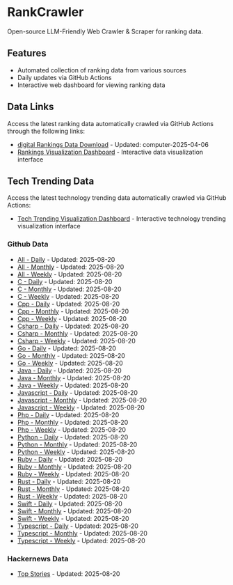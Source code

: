 # RankCrawler

Open-source LLM-Friendly Web Crawler & Scraper for ranking data.

## Features

* Automated collection of ranking data from various sources
* Daily updates via GitHub Actions
* Interactive web dashboard for viewing ranking data


## Data Links

Access the latest ranking data automatically crawled via GitHub Actions through the following links:

* [digital Rankings Data Download](https://github.com/chenjy16/RankCrawler/blob/main/data/1688/digital_computer_2025-04-06.json) - Updated: computer-2025-04-06
* [Rankings Visualization Dashboard](https://chenjy16.github.io/RankCrawler/1688_rankings.html) - Interactive data visualization interface




## Tech Trending Data

Access the latest technology trending data automatically crawled via GitHub Actions:

* [Tech Trending Visualization Dashboard](https://chenjy16.github.io/RankCrawler/tech_trending.html) - Interactive technology trending visualization interface

### Github Data

* [All - Daily](https://github.com/chenjy16/RankCrawler/blob/main/data/github/github_all_daily_2025-08-20.json) - Updated: 2025-08-20
* [All - Monthly](https://github.com/chenjy16/RankCrawler/blob/main/data/github/github_all_monthly_2025-08-20.json) - Updated: 2025-08-20
* [All - Weekly](https://github.com/chenjy16/RankCrawler/blob/main/data/github/github_all_weekly_2025-08-20.json) - Updated: 2025-08-20
* [C - Daily](https://github.com/chenjy16/RankCrawler/blob/main/data/github/github_c_daily_2025-08-20.json) - Updated: 2025-08-20
* [C - Monthly](https://github.com/chenjy16/RankCrawler/blob/main/data/github/github_c_monthly_2025-08-20.json) - Updated: 2025-08-20
* [C - Weekly](https://github.com/chenjy16/RankCrawler/blob/main/data/github/github_c_weekly_2025-08-20.json) - Updated: 2025-08-20
* [Cpp - Daily](https://github.com/chenjy16/RankCrawler/blob/main/data/github/github_cpp_daily_2025-08-20.json) - Updated: 2025-08-20
* [Cpp - Monthly](https://github.com/chenjy16/RankCrawler/blob/main/data/github/github_cpp_monthly_2025-08-20.json) - Updated: 2025-08-20
* [Cpp - Weekly](https://github.com/chenjy16/RankCrawler/blob/main/data/github/github_cpp_weekly_2025-08-20.json) - Updated: 2025-08-20
* [Csharp - Daily](https://github.com/chenjy16/RankCrawler/blob/main/data/github/github_csharp_daily_2025-08-20.json) - Updated: 2025-08-20
* [Csharp - Monthly](https://github.com/chenjy16/RankCrawler/blob/main/data/github/github_csharp_monthly_2025-08-20.json) - Updated: 2025-08-20
* [Csharp - Weekly](https://github.com/chenjy16/RankCrawler/blob/main/data/github/github_csharp_weekly_2025-08-20.json) - Updated: 2025-08-20
* [Go - Daily](https://github.com/chenjy16/RankCrawler/blob/main/data/github/github_go_daily_2025-08-20.json) - Updated: 2025-08-20
* [Go - Monthly](https://github.com/chenjy16/RankCrawler/blob/main/data/github/github_go_monthly_2025-08-20.json) - Updated: 2025-08-20
* [Go - Weekly](https://github.com/chenjy16/RankCrawler/blob/main/data/github/github_go_weekly_2025-08-20.json) - Updated: 2025-08-20
* [Java - Daily](https://github.com/chenjy16/RankCrawler/blob/main/data/github/github_java_daily_2025-08-20.json) - Updated: 2025-08-20
* [Java - Monthly](https://github.com/chenjy16/RankCrawler/blob/main/data/github/github_java_monthly_2025-08-20.json) - Updated: 2025-08-20
* [Java - Weekly](https://github.com/chenjy16/RankCrawler/blob/main/data/github/github_java_weekly_2025-08-20.json) - Updated: 2025-08-20
* [Javascript - Daily](https://github.com/chenjy16/RankCrawler/blob/main/data/github/github_javascript_daily_2025-08-20.json) - Updated: 2025-08-20
* [Javascript - Monthly](https://github.com/chenjy16/RankCrawler/blob/main/data/github/github_javascript_monthly_2025-08-20.json) - Updated: 2025-08-20
* [Javascript - Weekly](https://github.com/chenjy16/RankCrawler/blob/main/data/github/github_javascript_weekly_2025-08-20.json) - Updated: 2025-08-20
* [Php - Daily](https://github.com/chenjy16/RankCrawler/blob/main/data/github/github_php_daily_2025-08-20.json) - Updated: 2025-08-20
* [Php - Monthly](https://github.com/chenjy16/RankCrawler/blob/main/data/github/github_php_monthly_2025-08-20.json) - Updated: 2025-08-20
* [Php - Weekly](https://github.com/chenjy16/RankCrawler/blob/main/data/github/github_php_weekly_2025-08-20.json) - Updated: 2025-08-20
* [Python - Daily](https://github.com/chenjy16/RankCrawler/blob/main/data/github/github_python_daily_2025-08-20.json) - Updated: 2025-08-20
* [Python - Monthly](https://github.com/chenjy16/RankCrawler/blob/main/data/github/github_python_monthly_2025-08-20.json) - Updated: 2025-08-20
* [Python - Weekly](https://github.com/chenjy16/RankCrawler/blob/main/data/github/github_python_weekly_2025-08-20.json) - Updated: 2025-08-20
* [Ruby - Daily](https://github.com/chenjy16/RankCrawler/blob/main/data/github/github_ruby_daily_2025-08-20.json) - Updated: 2025-08-20
* [Ruby - Monthly](https://github.com/chenjy16/RankCrawler/blob/main/data/github/github_ruby_monthly_2025-08-20.json) - Updated: 2025-08-20
* [Ruby - Weekly](https://github.com/chenjy16/RankCrawler/blob/main/data/github/github_ruby_weekly_2025-08-20.json) - Updated: 2025-08-20
* [Rust - Daily](https://github.com/chenjy16/RankCrawler/blob/main/data/github/github_rust_daily_2025-08-20.json) - Updated: 2025-08-20
* [Rust - Monthly](https://github.com/chenjy16/RankCrawler/blob/main/data/github/github_rust_monthly_2025-08-20.json) - Updated: 2025-08-20
* [Rust - Weekly](https://github.com/chenjy16/RankCrawler/blob/main/data/github/github_rust_weekly_2025-08-20.json) - Updated: 2025-08-20
* [Swift - Daily](https://github.com/chenjy16/RankCrawler/blob/main/data/github/github_swift_daily_2025-08-20.json) - Updated: 2025-08-20
* [Swift - Monthly](https://github.com/chenjy16/RankCrawler/blob/main/data/github/github_swift_monthly_2025-08-20.json) - Updated: 2025-08-20
* [Swift - Weekly](https://github.com/chenjy16/RankCrawler/blob/main/data/github/github_swift_weekly_2025-08-20.json) - Updated: 2025-08-20
* [Typescript - Daily](https://github.com/chenjy16/RankCrawler/blob/main/data/github/github_typescript_daily_2025-08-20.json) - Updated: 2025-08-20
* [Typescript - Monthly](https://github.com/chenjy16/RankCrawler/blob/main/data/github/github_typescript_monthly_2025-08-20.json) - Updated: 2025-08-20
* [Typescript - Weekly](https://github.com/chenjy16/RankCrawler/blob/main/data/github/github_typescript_weekly_2025-08-20.json) - Updated: 2025-08-20

### Hackernews Data

* [Top Stories](https://github.com/chenjy16/RankCrawler/blob/main/data/hackernews/hackernews_top_2025-08-20.json) - Updated: 2025-08-20



